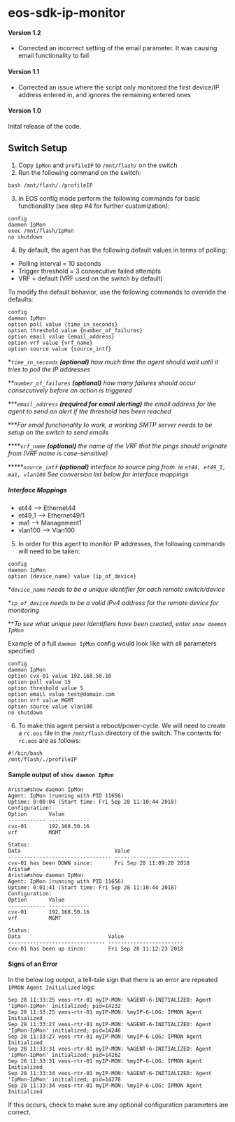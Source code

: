 # eos-sdk-ip-monitor

#### Version 1.2
- Corrected an incorrect setting of the email parameter.  It was causing email functionality to fail.

#### Version 1.1
- Corrected an issue where the script only monitored the first device/IP address entered in, and ignores the remaining entered ones

#### Version 1.0
Inital release of the code.

## Switch Setup
1. Copy `IpMon` and `profileIP` to `/mnt/flash/` on the switch
2. Run the following command on the switch: 
```
bash /mnt/flash/./profileIP
```
3. In EOS config mode perform the following commands for basic functionality (see step #4 for further customization):
```
config
daemon IpMon
exec /mnt/flash/IpMon
no shutdown
```
4. By default, the agent has the following default values in terms of polling:
- Polling interval = 10 seconds
- Trigger threshold = 3 consecutive failed attempts
- VRF = default (VRF used on the switch by default)

To modify the default behavior, use the following commands to override the defaults:
```
config
daemon IpMon
option poll value {time_in_seconds}
option threshold value {number_of_failures}
option email value {email_address}
option vrf value {vrf_name}
option source value {source_intf}
```
**`time_in_seconds` **(optional)** how much time the agent should wait until it tries to poll the IP addresses*

***`number_of_failures` **(optional)** how many failures should occur consecutively before an action is triggered*

****`email_address` **(required for email alerting)** the email address for the agent to send an alert if the threshold has been reached*

****For email functionality to work, a working SMTP server needs to be setup on the switch to send emails*

*****`vrf_name` **(optional)** the name of the VRF that the pings should originate from (VRF name is case-sensitive)*

******`source_intf` **(optional)** interface to source ping from. ie `et44, et49_1, ma1, vlan100` See conversion list below for interface mappings*

##### Interface Mappings
- et44 --> Ethernet44
- et49_1 --> Ethernet49/1
- ma1 --> Management1
- vlan100 --> Vlan100

5. In order for this agent to monitor IP addresses, the following commands will need to be taken:
```
config
daemon IpMon
option {device_name} value {ip_of_device}
```
**`device_name` needs to be a unique identifier for each remote switch/device*

**`ip_of_device` needs to be a valid IPv4 address for the remote device for monitoring*

***To see what unique peer identifiers have been created, enter `show daemon IpMon`*

Example of a full `daemon IpMon` config would look like with all parameters specified
```
config
daemon IpMon
option cvx-01 value 192.168.50.16
option poll value 15
option threshold value 5
option email value test@domain.com
option vrf value MGMT
option source value vlan100
no shutdown
```
6. To make this agent persist a reboot/power-cycle.  We will need to create a `rc.eos` file in the `/mnt/flash` directory of the switch.  The contents for `rc.eos` are as follows:
```
#!/bin/bash
/mnt/flash/./profileIP
```

#### Sample output of `show daemon IpMon`
```
Arista#show daemon IpMon
Agent: IpMon (running with PID 11656)
Uptime: 0:00:04 (Start time: Fri Sep 28 11:10:44 2018)
Configuration:
Option       Value
------------ -------------
cvx-01       192.168.50.16
vrf          MGMT

Status:
Data                              Value
--------------------------------- ------------------------
cvx-01 has been DOWN since:       Fri Sep 28 11:09:28 2018
Arista#
Arista#show daemon IpMon
Agent: IpMon (running with PID 11656)
Uptime: 0:01:41 (Start time: Fri Sep 28 11:10:44 2018)
Configuration:
Option       Value
------------ -------------
cvx-01       192.168.50.16
vrf          MGMT

Status:
Data                            Value
------------------------------- ------------------------
cvx-01 has been up since:       Fri Sep 28 11:12:23 2018
```

#### Signs of an Error
In the below log output, a tell-tale sign that there is an error are repeated `IPMON Agent Initialized` logs:
```
Sep 28 11:33:25 veos-rtr-01 myIP-MON: %AGENT-6-INITIALIZED: Agent 'IpMon-IpMon' initialized; pid=14232
Sep 28 11:33:25 veos-rtr-01 myIP-MON: %myIP-6-LOG: IPMON Agent Initialized
Sep 28 11:33:27 veos-rtr-01 myIP-MON: %AGENT-6-INITIALIZED: Agent 'IpMon-IpMon' initialized; pid=14246
Sep 28 11:33:27 veos-rtr-01 myIP-MON: %myIP-6-LOG: IPMON Agent Initialized
Sep 28 11:33:31 veos-rtr-01 myIP-MON: %AGENT-6-INITIALIZED: Agent 'IpMon-IpMon' initialized; pid=14262
Sep 28 11:33:31 veos-rtr-01 myIP-MON: %myIP-6-LOG: IPMON Agent Initialized
Sep 28 11:33:34 veos-rtr-01 myIP-MON: %AGENT-6-INITIALIZED: Agent 'IpMon-IpMon' initialized; pid=14278
Sep 28 11:33:34 veos-rtr-01 myIP-MON: %myIP-6-LOG: IPMON Agent Initialized
```

If this occurs, check to make sure any optional configuration parameters are correct.